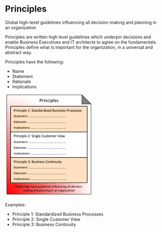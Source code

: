 # Principles

Global high-level guidelines influencing all decision-making and planning in an organization

Principles are written high level guidelines which underpin decisions and enable Business Executives and IT architects to agree on the fundamentals. Principles define what is important for the organization, in a universal and abstract way.

Principles have the following:

* Name
* Statement
* Rationale
* Implications

![Source: eaonapage.com](../../.gitbook/assets/csvlod_considerations_principles.png)

Examples:

* Principle 1: Standardized Business Processes
* Principle 2: Single Customer View
* Principle 3: Business Continuity

